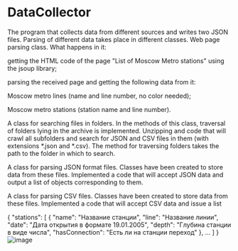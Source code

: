 # DataCollector
The program that collects data from different sources and writes two JSON files. Parsing of different data takes place in different classes.
Web page parsing class. What happens in it: 

getting the HTML code of the page "List of Moscow Metro stations" using the jsoup library; 

parsing the received page and getting the following data from it: 

Moscow metro lines (name and line number, no color needed); 

Moscow metro stations (station name and line number). 
 

A class for searching files in folders. In the methods of this class, traversal of folders lying in the archive is implemented. Unzipping and code that will crawl all subfolders and search for JSON and CSV files in them (with extensions *.json and *.csv). The method for traversing folders takes the path to the folder in which to search. 
 

A class for parsing JSON format files. Classes have been created to store data from these files. Implemented a code that will accept JSON data and output a list of objects corresponding to them. 
 

A class for parsing CSV files. Classes have been created to store data from these files. Implemented a code that will accept CSV data and issue a list

{
    "stations": [
          {
                "name": "Название станции",
                "line": "Название линии",
                "date": "Дата открытия в формате 19.01.2005",
                "depth": "Глубина станции в виде числа",
                "hasConnection": "Есть ли на станции переход"
          },
          …
    ]
}![image](https://user-images.githubusercontent.com/59205706/236648657-184c2080-7720-4a28-b5c0-1484558dbfdb.png)

